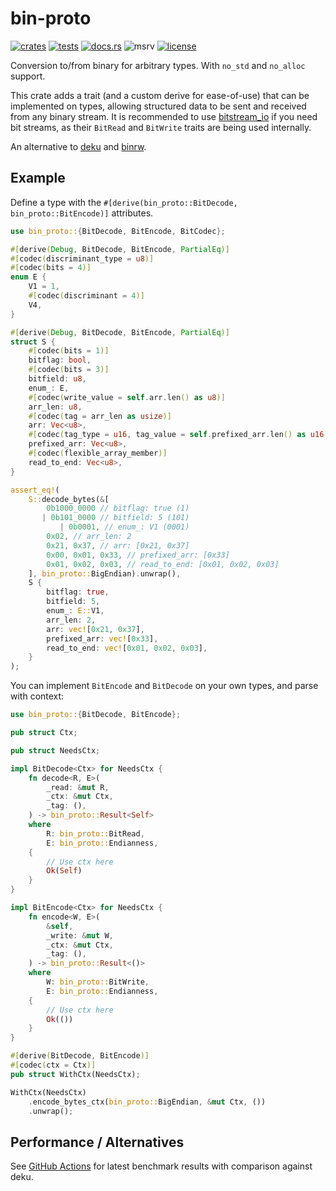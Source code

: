 # bin-proto

[![crates](https://img.shields.io/crates/v/bin-proto.svg)](https://crates.io/crates/bin-proto)
[![tests](https://github.com/wojciech-graj/bin-proto/actions/workflows/ci.yml/badge.svg)](https://github.com/wojciech-graj/bin-proto/actions/workflows/ci.yml)
[![docs.rs](https://docs.rs/bin-proto/badge.svg)](https://docs.rs/bin-proto)
![msrv](https://img.shields.io/crates/msrv/bin-proto)
[![license](https://img.shields.io/badge/license-MIT-blue.svg)](./LICENSE.txt)

Conversion to/from binary for arbitrary types. With `no_std` and `no_alloc` support.

This crate adds a trait (and a custom derive for ease-of-use) that can be
implemented on types, allowing structured data to be sent and received from any
binary stream. It is recommended to use
[bitstream_io](https://docs.rs/bitstream-io/latest/bitstream_io/) if you need
bit streams, as their `BitRead` and `BitWrite` traits are being used internally.

An alternative to [deku](https://crates.io/crates/deku) and [binrw](https://crates.io/crates/binrw).

## Example

Define a type with the `#[derive(bin_proto::BitDecode, bin_proto::BitEncode)]` attributes.

```rust
use bin_proto::{BitDecode, BitEncode, BitCodec};

#[derive(Debug, BitDecode, BitEncode, PartialEq)]
#[codec(discriminant_type = u8)]
#[codec(bits = 4)]
enum E {
    V1 = 1,
    #[codec(discriminant = 4)]
    V4,
}

#[derive(Debug, BitDecode, BitEncode, PartialEq)]
struct S {
    #[codec(bits = 1)]
    bitflag: bool,
    #[codec(bits = 3)]
    bitfield: u8,
    enum_: E,
    #[codec(write_value = self.arr.len() as u8)]
    arr_len: u8,
    #[codec(tag = arr_len as usize)]
    arr: Vec<u8>,
    #[codec(tag_type = u16, tag_value = self.prefixed_arr.len() as u16)]
    prefixed_arr: Vec<u8>,
    #[codec(flexible_array_member)]
    read_to_end: Vec<u8>,
}

assert_eq!(
    S::decode_bytes(&[
        0b1000_0000 // bitflag: true (1)
       | 0b101_0000 // bitfield: 5 (101)
           | 0b0001, // enum_: V1 (0001)
        0x02, // arr_len: 2
        0x21, 0x37, // arr: [0x21, 0x37]
        0x00, 0x01, 0x33, // prefixed_arr: [0x33]
        0x01, 0x02, 0x03, // read_to_end: [0x01, 0x02, 0x03]
    ], bin_proto::BigEndian).unwrap(),
    S {
        bitflag: true,
        bitfield: 5,
        enum_: E::V1,
        arr_len: 2,
        arr: vec![0x21, 0x37],
        prefixed_arr: vec![0x33],
        read_to_end: vec![0x01, 0x02, 0x03],
    }
);
```

You can implement `BitEncode` and `BitDecode` on your own types, and parse with context:

```rust
use bin_proto::{BitDecode, BitEncode};

pub struct Ctx;

pub struct NeedsCtx;

impl BitDecode<Ctx> for NeedsCtx {
    fn decode<R, E>(
        _read: &mut R,
        _ctx: &mut Ctx,
        _tag: (),
    ) -> bin_proto::Result<Self>
    where
        R: bin_proto::BitRead,
        E: bin_proto::Endianness,
    {
        // Use ctx here
        Ok(Self)
    }
}

impl BitEncode<Ctx> for NeedsCtx {
    fn encode<W, E>(
        &self,
        _write: &mut W,
        _ctx: &mut Ctx,
        _tag: (),
    ) -> bin_proto::Result<()>
    where
        W: bin_proto::BitWrite,
        E: bin_proto::Endianness,
    {
        // Use ctx here
        Ok(())
    }
}

#[derive(BitDecode, BitEncode)]
#[codec(ctx = Ctx)]
pub struct WithCtx(NeedsCtx);

WithCtx(NeedsCtx)
    .encode_bytes_ctx(bin_proto::BigEndian, &mut Ctx, ())
    .unwrap();
```

## Performance / Alternatives

See [GitHub Actions](https://github.com/wojciech-graj/bin-proto/actions) for latest benchmark results with comparison against deku.
